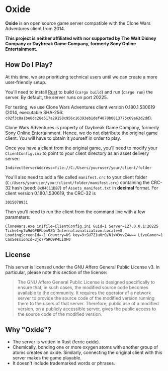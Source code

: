 # Oxide
**Oxide** is an open source game server compatible with the Clone Wars Adventures client from 2014.

**This project is neither affiliated with nor supported by The Walt Disney Company or Daybreak Game Company, formerly 
Sony Online Entertainment.**

## How Do I Play?
At this time, we are prioritizing technical users until we can create a more user-friendly setup.

You'll need to install [Rust](https://www.rust-lang.org/) to build (`cargo build`) and run (`cargo run`) the server. By default, the server runs on 
port 20225.

For testing, we use Clone Wars Adventures client version 0.180.1.530619 (2014, executable SHA-256: 
`c02f3c8a1be8dc28e517a29158c956c16393eb1def4870b0813775c69a62d2dd`). 

Clone Wars Adventures is property of Daybreak Game Company, formerly Sony Online Entertainment. Hence, we do not distribute the 
original game client. You will have to obtain it yourself in order to play.

Once you have a client from the original game, you'll need to modify your `ClientConfig.ini` to point to your client 
directory as an asset delivery server:
```shell
IndirectServerAddress=file://C:/Users/youruser/your/client/folder
```

You'll also need to add a file called `manifest.crc` to your client folder 
(`C:/Users/youruser/your/client/folder/manifest.crc`) containing the CRC-32 hash (seed: `0x04C11DB7`) of 
`Assets_manifest.txt` in **decimal** format. For client version 0.180.1.530619, the CRC-32 is
```
3015070931
```

Then you'll need to run the client from the command line with a few parameters:
```shell
CloneWars.exe inifile=ClientConfig.ini Guid=1 Server=127.0.0.1:20225 Ticket=p7w9dGPBPbbm9ZG Internationalization:Locale=8 LoadingScreenId=-1 Country=US key=9+SU7Z1u0rO/N1xW3vvZ4w== LiveGamer=1 CasSessionId=3jo7PGRQ9P4LiQF0
```

## License
This server is licensed under the GNU Affero General Public License v3. In particular, please note this section of the 
license:
> The GNU Affero General Public License is designed specifically to ensure that, in such cases, the modified source code 
> becomes available to the community. It requires the operator of a network server to provide the source code of the 
> modified version running there to the users of that server. Therefore, public use of a modified version, on a publicly 
> accessible server, gives the public access to the source code of the modified version.

## Why "Oxide"?
* The server is written in Rust (ferric oxide).
* Chemically, bonding one or more oxygen atoms with another group of atoms creates an oxide. Similarly, connecting the original client with this server makes the game playable.
* It doesn't include trademarked words or phrases.
